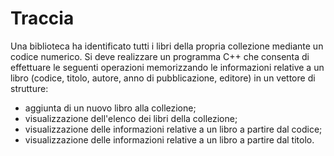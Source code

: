 # Traccia
Una biblioteca ha identificato tutti i libri della propria collezione mediante un codice numerico. Si deve realizzare un programma C++ che consenta di effettuare le seguenti operazioni memorizzando le informazioni relative a un libro (codice, titolo, autore, anno di pubblicazione, editore) in un vettore di strutture:
* aggiunta di un nuovo libro alla collezione;
* visualizzazione dell'elenco dei libri della collezione;
* visualizzazione delle informazioni relative a un libro a partire dal codice;
* visualizzazione delle informazioni relative a un libro a partire dal titolo.